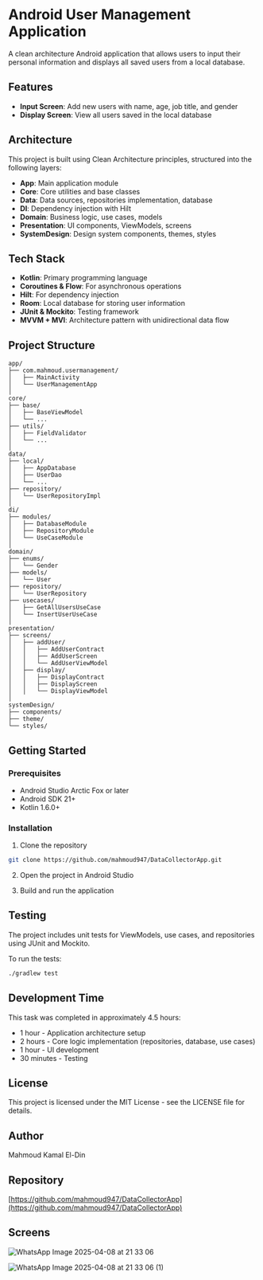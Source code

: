 # Android User Management Application

A clean architecture Android application that allows users to input their personal information and displays all saved users from a local database.

## Features

- **Input Screen**: Add new users with name, age, job title, and gender
- **Display Screen**: View all users saved in the local database

## Architecture

This project is built using Clean Architecture principles, structured into the following layers:

- **App**: Main application module
- **Core**: Core utilities and base classes
- **Data**: Data sources, repositories implementation, database
- **DI**: Dependency injection with Hilt
- **Domain**: Business logic, use cases, models
- **Presentation**: UI components, ViewModels, screens
- **SystemDesign**: Design system components, themes, styles

## Tech Stack

- **Kotlin**: Primary programming language
- **Coroutines & Flow**: For asynchronous operations
- **Hilt**: For dependency injection
- **Room**: Local database for storing user information
- **JUnit & Mockito**: Testing framework
- **MVVM + MVI**: Architecture pattern with unidirectional data flow

## Project Structure

```
app/
├── com.mahmoud.usermanagement/
│   ├── MainActivity
│   └── UserManagementApp
│
core/
├── base/
│   ├── BaseViewModel
│   └── ...
├── utils/
│   ├── FieldValidator
│   └── ...
│
data/
├── local/
│   ├── AppDatabase
│   ├── UserDao
│   └── ...
├── repository/
│   └── UserRepositoryImpl
│
di/
├── modules/
│   ├── DatabaseModule
│   ├── RepositoryModule
│   └── UseCaseModule
│
domain/
├── enums/
│   └── Gender
├── models/
│   └── User
├── repository/
│   └── UserRepository
├── usecases/
│   ├── GetAllUsersUseCase
│   └── InsertUserUseCase
│
presentation/
├── screens/
│   ├── addUser/
│   │   ├── AddUserContract
│   │   ├── AddUserScreen
│   │   └── AddUserViewModel
│   ├── display/
│   │   ├── DisplayContract
│   │   ├── DisplayScreen
│   │   └── DisplayViewModel
│
systemDesign/
├── components/
├── theme/
└── styles/
```

## Getting Started

### Prerequisites

- Android Studio Arctic Fox or later
- Android SDK 21+
- Kotlin 1.6.0+

### Installation

1. Clone the repository
```bash
git clone https://github.com/mahmoud947/DataCollectorApp.git
```

2. Open the project in Android Studio

3. Build and run the application

## Testing

The project includes unit tests for ViewModels, use cases, and repositories using JUnit and Mockito.

To run the tests:
```bash
./gradlew test
```

## Development Time

This task was completed in approximately 4.5 hours:
- 1 hour - Application architecture setup
- 2 hours - Core logic implementation (repositories, database, use cases)
- 1 hour - UI development
- 30 minutes - Testing

## License

This project is licensed under the MIT License - see the LICENSE file for details.

## Author

Mahmoud Kamal El-Din

## Repository

[https://github.com/mahmoud947/DataCollectorApp](https://github.com/mahmoud947/DataCollectorApp)

## Screens

![WhatsApp Image 2025-04-08 at 21 33 06](https://github.com/user-attachments/assets/8bb82820-e5d2-43fe-9ccd-4740c8a45be9)

![WhatsApp Image 2025-04-08 at 21 33 06 (1)](https://github.com/user-attachments/assets/1df205b2-9bc1-451c-ab43-225aa3539e25)
